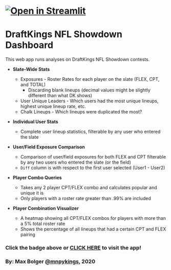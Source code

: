 # [![Open in Streamlit](https://static.streamlit.io/badges/streamlit_badge_black_white.svg)](https://share.streamlit.io/maxbolger/showdown-dashboard/main)

# DraftKings NFL Showdown Dashboard

This web app runs analyses on DraftKings NFL Showdown contests.


- **Slate-Wide Stats**
   - Exposures - Roster Rates for each player on the slate (FLEX, CPT, and TOTAL)
       - Discarding blank lineups (decimal values might be slightly different than what DK shows)
   - User Unique Leaders - Which users had the most unique lineups, highest unique lineup rate, etc.
   - Chalk Lineups - Which lineups were duplicated the most?


- **Individual User Stats**
   - Complete user lineup statistics, filterable by any user who entered the slate


- **User/Field Exposure Comparison**
   - Comparison of user/field exposures for both FLEX and CPT filterable by any two users who entered the slate (or the field)
   - `Diff` column is with respect to the first user selected (User1 - User2)


- **Player Combo Queries**
   - Takes any 2 player CPT/FLEX combo and calculates popular and unique it is
   - Only players with a roster rate greater than .99% are included


- **Player Combination Visualizer**
   - A heatmap showing all CPT/FLEX combos for players with more than a 5% total roster rate
   - Shows the percentage of all lineups that had a certain CPT and FLEX pairing

### **Click the badge above or [CLICK HERE](https://share.streamlit.io/maxbolger/showdown-dashboard/main) to visit the app!**


### By: Max Bolger [@mnpykings](https://twitter.com/mnpykings), 2020
